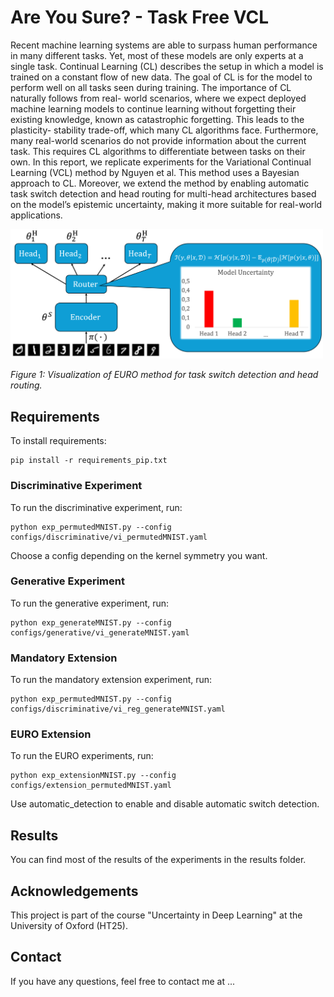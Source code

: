 # Are You Sure? - Task Free VCL
Recent machine learning systems are able to surpass human performance in many different
tasks. Yet, most of these models are only experts at a single task. Continual Learning (CL) describes
the setup in which a model is trained on a constant flow of new data. The goal of CL is for the model
to perform well on all tasks seen during training. The importance of CL naturally follows from real-
world scenarios, where we expect deployed machine learning models to continue learning without
forgetting their existing knowledge, known as catastrophic forgetting. This leads to the plasticity-
stability trade-off, which many CL algorithms face. Furthermore, many real-world scenarios do not
provide information about the current task. This requires CL algorithms to differentiate between tasks
on their own. In this report, we replicate experiments for the Variational Continual Learning (VCL)
method by Nguyen et al. This method uses a Bayesian approach to CL. Moreover, we extend
the method by enabling automatic task switch detection and head routing for multi-head architectures
based on the model’s epistemic uncertainty, making it more suitable for real-world applications.

<img src="images/results.png" alt="Results Overview" width="500">

*Figure 1: Visualization of EURO method for task switch detection and head routing.*

## Requirements

To install requirements:

```setup
pip install -r requirements_pip.txt
```

### Discriminative Experiment

To run the discriminative experiment, run:

```experiment1
python exp_permutedMNIST.py --config configs/discriminative/vi_permutedMNIST.yaml
```
Choose a config depending on the kernel symmetry you want.
### Generative Experiment

To run the generative experiment, run:

```experiment2
python exp_generateMNIST.py --config configs/generative/vi_generateMNIST.yaml
```
### Mandatory Extension

To run the mandatory extension experiment, run:

```experiment3
python exp_permutedMNIST.py --config configs/discriminative/vi_reg_generateMNIST.yaml
```
### EURO Extension

To run the EURO experiments, run:

```experiment4
python exp_extensionMNIST.py --config configs/extension_permutedMNIST.yaml
```
Use automatic_detection to enable and disable automatic switch detection.

## Results

You can find most of the results of the experiments in the results folder.

## Acknowledgements

This project is part of the course "Uncertainty in Deep Learning" at the University of Oxford (HT25).

## Contact

If you have any questions, feel free to contact me at ...
